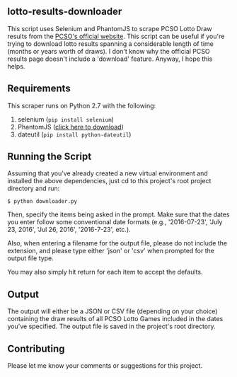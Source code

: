 ## lotto-results-downloader
This script uses Selenium and PhantomJS to scrape PCSO Lotto Draw results from the [PCSO's official website](http://www.pcso.gov.ph/index.php/games/search-lotto-results/). This script can be useful if you're trying to download lotto results spanning a considerable length of time (months or years worth of draws). I don't know why the official PCSO results page doesn't include a 'download' feature. Anyway, I hope this helps.

## Requirements
This scraper runs on Python 2.7 with the following:

1. selenium (`pip install selenium`)
2. PhantomJS ([click here to download](http://phantomjs.org/download.html))
3. dateutil (`pip install python-dateutil`)

## Running the Script
Assuming that you've already created a new virtual environment and installed the above dependencies, just cd to this project's root project directory and run:

```
$ python downloader.py
```

Then, specify the items being asked in the prompt. Make sure that the dates you enter follow some conventional date formats (e.g., '2016-07-23', 'July 23, 2016', 'Jul 26, 2016', '2016-7-23', etc.).

Also, when entering a filename for the output file, please do not include the extension, and please type either 'json' or 'csv' when prompted for the output file type.

You may also simply hit return for each item to accept the defaults.

## Output
The output will either be a JSON or CSV file (depending on your choice) containing the draw results of all PCSO Lotto Games included in the dates you've specified. The output file is saved in the project's root directory.

## Contributing
Please let me know your comments or suggestions for this project.